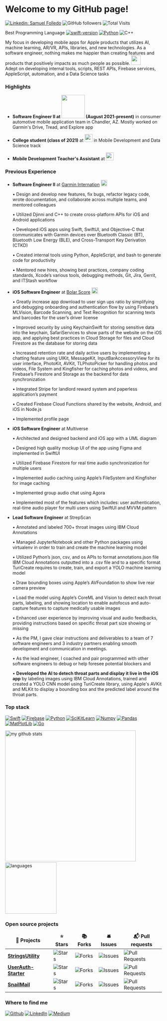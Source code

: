 <h1>Welcome to my GitHub page! </h1>

[![Linkedin: Samuel Folledo](https://img.shields.io/badge/-SamuelFolledo-blue?style=flat-square&logo=Linkedin&logoColor=white&link=https://linkedin.com/in/samuelfolledo/)](https://linkedin.com/in/samuelfolledo)
![GitHub followers](https://img.shields.io/github/followers/SamuelFolledo?label=Follow&style=social)
![Total Visits](https://badges.pufler.dev/visits/SamuelFolledo/SamuelFolledo)

Best Programming Language
[![swift-version](https://img.shields.io/badge/swift-red.svg)](https://github.com/apple/swift) 
[![Python](https://img.shields.io/badge/python-blue.svg)](https://www.python.org/downloads/release/python-360/)
![C++](https://img.shields.io/badge/-c++-black)

My focus in developing mobile apps for Apple products that utilizes AI, machine learning, AR/VR, APIs, libraries, and new technologies.
As a software engineer, nothing makes me happier than creating features and products that positively impacts as much people as possible. <img src="https://emojis.slackmojis.com/emojis/images/1531849430/4246/blob-sunglasses.gif?1531849430" width="30"/> </br> 
Adept on developing internal tools, scripts, REST APIs, Firebase services, AppleScript, automation, and a Data Science tasks


<h3>Highlights</h3>

- <p><b>Software Engineer II at <a href="https://www.garmin.com/en-US/"><img src="https://www.clker.com/cliparts/9/8/9/0/15137766361861255637garmin-logo-white.med.png" width="75" /></a> (August 2021-present)</b> in consumer automotive mobile application team in Chandler, AZ. Mostly worked on Garmin's Drive, Tread, and Explore app

- <p><b>College student (class of 2021)</b> at <a href="https://www.makeschool.com/"><img src="https://encrypted-tbn0.gstatic.com/images?q=tbn:ANd9GcRQWsSSQpHTs0svsguk1p3gyicXBkQce10rjoBipYx7Ag&s" width="25" /></a> in Mobile Development and Data Science track

- <p><b>Mobile Development Teacher's Assistant</b> at <img src="https://encrypted-tbn0.gstatic.com/images?q=tbn:ANd9GcRQWsSSQpHTs0svsguk1p3gyicXBkQce10rjoBipYx7Ag&s" width="25"/></p>


<h3>Previous Experience</h3>

- <p><b>Software Engineer II</b> at <a href="https://www.garmin.com/en-US/">Garmin Internation</a> <a href="http://garmin.com/"><img src="https://creative.garmin.com/styleguide/img/resources__garmin-logo-with-delta.svg" width="20"/></a></p>
    <p>•  Design and develop new features, fix bugs, refactor legacy code, wrote documentation, and collaborate across multiple teams, and mentored colleagues</p>
    <p>•  Utilized Djinni and C++ to create cross-platform APIs for iOS and Android applications</p>
    <p>•  Developed iOS apps using Swift, SwiftUI, and Objective-C that communicates with Garmin devices over Bluetooth Classic (BT), Bluetooth Low Energy (BLE), and Cross-Transport Key Derivation (CTKD)</p>
    <p>•  Created internal tools using Python, AppleScript, and bash to generate code for productivity</p>
    <p>•  Mentored new hires, showing best practices, company coding standards, Xcode’s various tools, debugging methods, Git, Jira, Gerrit, and ITStash workflow</p>

- <p><b>iOS Software Engineer</b> at <a href="https://apps.apple.com/us/app/bolar-score/id1500156541">Bolar Score</a> <a href="https://www.bolarscore.com/"><img src="https://static1.squarespace.com/static/5e0f9fa9c43b86108a5a66eb/t/5e0fcf2461066d7f81e8d2dc/1596151438353/" width="20" /></a> </p>
    <p>•  Greatly increase app download to user sign ups ratio by simplifying and debugging onboarding and authentication flow by using Firebase’s MLVision, Barcode Scanning, and Text Recognition for scanning texts and barcodes for the user’s driver license</p>
    <p>•  Improved security by using KeychainSwift for storing sensitive data into the keychain, SafariServices to show parts of the website on the iOS app, and applying best practices in Cloud Storage for files and Cloud Firestore as the database for storing data</p>
    <p>•  Increased retention rate and daily active users by implementing a chatting feature using UIKit, MessageKit, InputBarAccessoryView for its user interface, PhotoKit, AVKit, TLPhotoPicker for handling photos and videos, File System and Kingfisher for caching photos and videos, and Firebase’s Firestore and Storage as the backend for data synchronization</p>
    <p>•  Integrated Stripe for landlord reward system and paperless application’s payment</p>
    <p>•  Created Firebase Cloud Functions shared by the website, Android, and iOS in Node.js</p>
    <p>•  Implemented profile page</p>

- <p><b>iOS Software Engineer</b> at Multiverse</p>
    <p>•  Architected and designed backend and iOS app with a UML diagram</p>
    <p>•  Designed high quality mockup UI of the app using Figma and implemented in SwiftUI</p>
    <p>•  Utilized Firebase Firestore for real time audio synchronization for multiple users</p>
    <p>•  Implemented audio caching using Apple’s FileSystem and Kingfisher for image caching</p>
    <p>•  Implemented group audio chat using Agora</p>
    <p>•  Implemented most of the features which includes: user authentication, real-time audio player for multi users using SwiftUI and MVVM pattern</p>

- <p><b>Lead Software Engineer</b> at StrepScan</p>
    <p>•  Annotated and labeled 700+ throat images using IBM Cloud Annotations</p>
    <p>•  Managed JupyterNotebook and other Python packages using virtualenv in order to train and create the machine learning model</p>
    <p>•  Utilized Python’s json, csv, and os APIs to format annotations.json file IBM Cloud Annotations outputted into a .csv file and to a specific format TuriCreate requires to create, train, and export a YOLO machine learning model</p>
    <p>•  Draw bounding boxes using Apple’s AVFoundation to show live rear camera preview</p>
    <p>•  Load the model using Apple’s CoreML and Vision to detect each throat parts, labeling, and showing location to enable autofocus and auto-capture features to capture medically usable images</p>
    <p>•  Enhanced user experience by improving visual and audio feedbacks, providing instructions based on specific throat part size showing or missing</p>
    <p>•  As the PM, I gave clear instructions and deliverables to a team of 7 software engineers and 3 industry partners enabling smooth development and communication in meetings.</p>
    <p>•  As the lead engineer, I coached and pair programmed with other software engineers to debug or help foresee potential blockers and</p>
    <p>•  <b>Developed the AI to detech throat parts and display it live in the iOS app</b> by labeling images using IBM Cloud Annotations, trained and created a YOLO CNN model using TuriCreate library, using Apple's AVKit and MLKit to display a bounding box and the predicted label around the throat parts.</p>


<h3>Top stack</h3>
<p>

[![Swift](https://img.shields.io/badge/swift-red.svg)](https://github.com/apple/swift)
[![Firebase](https://img.shields.io/badge/firebase-orange)](https://firebase.google.com/i)
[![Python](https://img.shields.io/badge/python-blue.svg)](https://www.python.org/downloads/release/python-360/)
[![SciKitLearn](https://img.shields.io/badge/scikitlearn-darkgreen)](https://scikit-learn.org/stable/)
[![Numpy](https://img.shields.io/badge/numpy-red)](https://numpy.org/)
[![Pandas](https://img.shields.io/badge/pandas-brightgreen)](https://pandas.pydata.org/)
[![MatPlotLib](https://img.shields.io/badge/matplotlib-magenta)](https://matplotlib.org/)
[![Go](https://img.shields.io/badge/go-lightblue)](https://golang.org/)
</p>

<img src="https://github-readme-stats.vercel.app/api?username=SamuelFolledo&show_icons=true&title_color=ffffff&text_color=c9cacc&icon_color=2bbc8a&bg_color=1d1f21" alt="my github stats" width="420"/>&nbsp;<img src="https://github-readme-stats.vercel.app/api/top-langs/?username=SamuelFolledo&layout=compact&title_color=ffffff&text_color=c9cacc&icon_color=2bbc8a&bg_color=1d1f21" alt="languages" height="165">

<!--- Previous GitHub Stats
<a href="https://github.com/SamuelFolledo/SamuelFolledo">
  <img align="center" src="https://github-readme-stats.vercel.app/api?username=SamuelFolledo&show_icons=true&line_height=27&count_private=true&title_color=ffffff&text_color=c9cacc&icon_color=2bbc8a&bg_color=1d1f21" alt="Samuel Folledo's Stats" />
</a>
--->

<!--- Previous GitHub Stats
<a href="https://github.com/SamuelFolledo/SamuelFolledo">
  <img align="center" src="https://github-readme-stats.vercel.app/api/top-langs/?username=SamuelFolledo&hide=java,html&title_color=ffffff&text_color=c9cacc&icon_color=2bbc8a&bg_color=1d1f21" />
</a>
--->

<h3>Open source projects</h3>
<table>
  <thead align="center">
    <tr border: none;>
      <td><b>🎁 Projects</b></td>
      <td><b>⭐ Stars</b></td>
      <td><b>📚 Forks</b></td>
      <td><b>🛎 Issues</b></td>
      <td><b>📬 Pull requests</b></td>
    </tr>
  </thead>
  <tbody>
    <tr>
        <td><a href="https://github.com/SamuelFolledo/StringsUtility"><b>StringsUtility</b></a></td>
      <td><img alt="Stars" src="https://img.shields.io/github/stars/SamuelFolledo/StringsUtility?style=flat-square&labelColor=343b41"/></td>
      <td><img alt="Forks" src="https://img.shields.io/github/forks/SamuelFolledo/StringsUtility?style=flat-square&labelColor=343b41"/></td>
      <td><img alt="Issues" src="https://img.shields.io/github/issues/SamuelFolledo/StringsUtility?style=flat-square&labelColor=343b41"/></td>
      <td><img alt="Pull Requests" src="https://img.shields.io/github/issues-pr/SamuelFolledo/StringsUtility?style=flat-square&labelColor=343b41"/></td>
    </tr>
    <tr>
        <td><a href="https://github.com/SamuelFolledo/UserAuth-Starter"><b>UserAuth-Starter</b></a></td>
      <td><img alt="Stars" src="https://img.shields.io/github/stars/SamuelFolledo/UserAuth-Starter?style=flat-square&labelColor=343b41"/></td>
      <td><img alt="Forks" src="https://img.shields.io/github/forks/SamuelFolledo/UserAuth-Starter?style=flat-square&labelColor=343b41"/></td>
      <td><img alt="Issues" src="https://img.shields.io/github/issues/SamuelFolledo/UserAuth-Starter?style=flat-square&labelColor=343b41"/></td>
      <td><img alt="Pull Requests" src="https://img.shields.io/github/issues-pr/SamuelFolledo/UserAuth-Starter?style=flat-square&labelColor=343b41"/></td>
    </tr>
    <tr>
        <td><a href="https://github.com/SamuelFolledo/SnailMail"><b>SnailMail</b></a></td>
      <td><img alt="Stars" src="https://img.shields.io/github/stars/SamuelFolledo/SnailMail?style=flat-square&labelColor=343b41"/></td>
      <td><img alt="Forks" src="https://img.shields.io/github/forks/SamuelFolledo/SnailMail?style=flat-square&labelColor=343b41"/></td>
      <td><img alt="Issues" src="https://img.shields.io/github/issues/SamuelFolledo/SnailMail?style=flat-square&labelColor=343b41"/></td>
      <td><img alt="Pull Requests" src="https://img.shields.io/github/issues-pr/SamuelFolledo/SnailMail?style=flat-square&labelColor=343b41"/></td>
    </tr>
  </tbody>
</table>

<h3>Where to find me</h3>
<p><a href="https://github.com/SamuelFolledo" target="_blank"><img alt="Github" src="https://img.shields.io/badge/GitHub-%2312100E.svg?&style=for-the-badge&logo=Github&logoColor=white" /></a> 
<a href="https://linkedin.com/in/samuelfolledo" target="_blank"><img alt="LinkedIn" src="https://img.shields.io/badge/linkedin-%230077B5.svg?&style=for-the-badge&logo=linkedin&logoColor=white" /></a> 
<a href="https://medium.com/@samuelfolledo" target="_blank"><img alt="Medium" src="https://img.shields.io/badge/medium-%2312100E.svg?&style=for-the-badge&logo=medium&logoColor=white" /></a>
</p>
